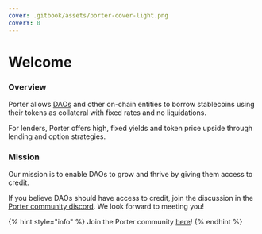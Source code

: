 ```yaml
---
cover: .gitbook/assets/porter-cover-light.png
coverY: 0
---
```


# Welcome

### Overview

Porter allows [DAOs](https://ethereum.org/en/dao/) and other on-chain entities to borrow stablecoins using their tokens as collateral with fixed rates and no liquidations.

For lenders, Porter offers high, fixed yields and token price upside through lending and option strategies.

### Mission

Our mission is to enable DAOs to grow and thrive by giving them access to credit.

If you believe DAOs should have access to credit, join the discussion in the [Porter community discord](https://discord.gg/mx8tsEaNut). We look forward to meeting you!

{% hint style="info" %}
Join the Porter community [here](https://discord.gg/mx8tsEaNut)!
{% endhint %}
